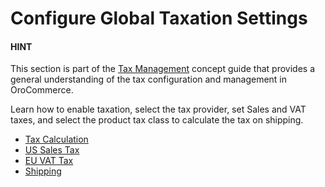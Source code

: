 <a id="configuration-guide-commerce-configuration-taxation"></a>

# Configure Global Taxation Settings

#### HINT
This section is part of the [Tax Management](../../../../../concept-guides/administration/taxes/index.md#concept-guide-taxes) concept guide that provides a general understanding of the tax configuration and management in OroCommerce.

Learn how to enable taxation, select the tax provider, set Sales and VAT taxes, and select the product tax class to calculate the tax on shipping.

* [Tax Calculation](tax-calculation.md#user-guide-taxes-tax-configuration)
* [US Sales Tax](us-sales-tax.md#user-guide-taxes-us)
* [EU VAT Tax](eu-vat-tax.md#user-guide-taxes-eu)
* [Shipping](shipping-tax.md#sys-conf-commerce-taxation-shipping-tax)
